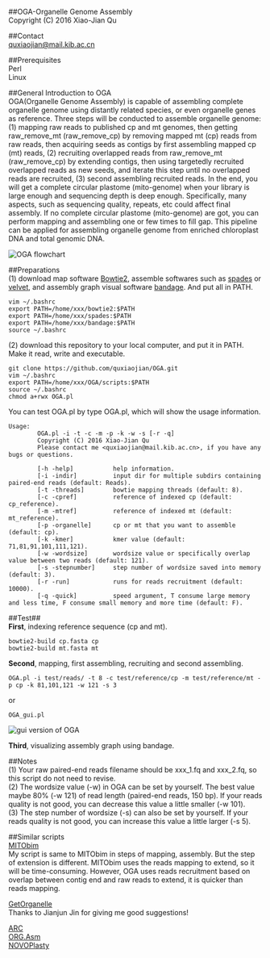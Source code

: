 ##OGA-Organelle Genome Assembly<br />
Copyright (C) 2016 Xiao-Jian Qu<br />

##Contact<br />
quxiaojian@mail.kib.ac.cn<br />

##Prerequisites<br />
Perl<br />
Linux<br />

##General Introduction to OGA<br />
OGA(Organelle Genome Assembly) is capable of assembling complete organelle genome using distantly related species, or even organelle genes as reference. Three steps will be conducted to assemble organelle genome: (1) mapping raw reads to published cp and mt genomes, then getting raw_remove_mt (raw_remove_cp) by removing mapped mt (cp) reads from raw reads, then acquiring seeds as contigs by first assembling mapped cp (mt) reads, (2) recruiting overlapped reads from raw_remove_mt (raw_remove_cp) by extending contigs, then using targetedly recruited overlapped reads as new seeds, and iterate this step until no overlapped reads are recruited, (3) second assembling recruited reads. In the end, you will get a complete circular plastome (mito-genome) when your library is large enough and sequencing depth is deep enough. Specifically, many aspects, such as sequencing quality, repeats, etc could affect final assembly. If no complete circular plastome (mito-genome) are got, you can perform mapping and assembling one or few times to fill gap. This pipeline can be applied for assembling organelle genome from enriched chloroplast DNA and total genomic DNA.<br />

![OGA flowchart](https://github.com/quxiaojian/OGA/blob/master/OGA.png)

##Preparations<br />
(1) download map software [Bowtie2](http://bowtie-bio.sourceforge.net/bowtie2/index.shtml), assemble softwares such as [spades](http://bioinf.spbau.ru/spades) or [velvet](https://github.com/dzerbino/velvet), and assembly graph visual software [bandage](https://github.com/rrwick/Bandage). And put all in PATH.<br />
```
vim ~/.bashrc
export PATH=/home/xxx/bowtie2:$PATH
export PATH=/home/xxx/spades:$PATH
export PATH=/home/xxx/bandage:$PATH
source ~/.bashrc
```
(2) download this repository to your local computer, and put it in PATH. Make it read, write and executable.<br />
```
git clone https://github.com/quxiaojian/OGA.git
vim ~/.bashrc
export PATH=/home/xxx/OGA/scripts:$PATH
source ~/.bashrc
chmod a+rwx OGA.pl
```

You can test OGA.pl by type OGA.pl, which will show the usage information.<br />
```
Usage:
        OGA.pl -i -t -c -m -p -k -w -s [-r -q]
        Copyright (C) 2016 Xiao-Jian Qu
        Please contact me <quxiaojian@mail.kib.ac.cn>, if you have any bugs or questions.

        [-h -help]           help information.
        [-i -indir]          input dir for multiple subdirs containing paired-end reads (default: Reads).
        [-t -threads]        bowtie mapping threads (default: 8).
        [-c -cpref]          reference of indexed cp (default: cp_reference).
        [-m -mtref]          reference of indexed mt (default: mt_reference).
        [-p -organelle]      cp or mt that you want to assemble (default: cp).
        [-k -kmer]           kmer value (default: 71,81,91,101,111,121).
        [-w -wordsize]       wordsize value or specifically overlap value between two reads (default: 121).
        [-s -stepnumber]     step number of wordsize saved into memory (default: 3).
        [-r -run]            runs for reads recruitment (default: 10000).
        [-q -quick]          speed argument, T consume large memory and less time, F consume small memory and more time (default: F).
```

##Test##<br />
**First**, indexing reference sequence (cp and mt).<br />
```
bowtie2-build cp.fasta cp
bowtie2-build mt.fasta mt
```
**Second**, mapping, first assembling, recruiting and second assembling.<br />
```
OGA.pl -i test/reads/ -t 8 -c test/reference/cp -m test/reference/mt -p cp -k 81,101,121 -w 121 -s 3
```
or
```
OGA_gui.pl
```
![gui version of OGA](https://github.com/quxiaojian/OGA/blob/master/OGA_gui.png)

**Third**, visualizing assembly graph using bandage.<br />

##Notes<br />
(1) Your raw paired-end reads filename should be xxx_1.fq and xxx_2.fq, so this script do not need to revise.<br />
(2) The wordsize value (-w) in OGA can be set by yourself. The best value maybe 80% (-w 121) of read length (paired-end reads, 150 bp). If your reads quality is not good, you can decrease this value a little smaller (-w 101).<br />
(3) The step number of wordsize (-s) can also be set by yourself. If your reads quality is not good, you can increase this value a little larger (-s 5).

##Similar scripts<br />
[MITObim](https://github.com/chrishah/MITObim)<br />
My script is same to MITObim in steps of mapping, assembly. But the step of extension is different. MITObim uses the reads mapping to extend, so it will be time-consuming. However, OGA uses reads recruitment based on overlap between contig end and raw reads to extend, it is quicker than reads mapping.

[GetOrganelle](https://github.com/Kinggerm/GetOrganelle)<br />
Thanks to Jianjun Jin for giving me good suggestions!

[ARC](https://github.com/ibest/ARC)<br />
[ORG.Asm](https://git.metabarcoding.org/org-asm/org-asm/wikis/home)<br />
[NOVOPlasty](https://github.com/ndierckx/NOVOPlasty)<br />


